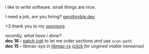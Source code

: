 i like to write software. small things are nice.

I need a job, are you hiring? [gen@nyble.dev](mailto:gen@nyble.dev)

<3 thank you to my [sponsors](https://github.com/sponsors/gennyble)

*recently, what have i done?*  
**dec 16 -** [patch cgit][cgit-patch] to let me order sections *and* use `scan-path`  
**dec 15 -** libmac-sys in [libmac-rs](https://github.com/gennyble/libmac-rs) *([click][vtable] for ungined vtable nonsense)*

[cgit-patch]: https://git.nyble.dev/forks/cgit-pink/commit/?id=733a517036bc5ad3327b41f494b0d09cd2470262
[vtable]: https://github.com/gennyble/libmac-rs/blob/dc760ccb32159509ebafe31936aaa46246cc2761/libmac-sys/src/lib.rs#L99
